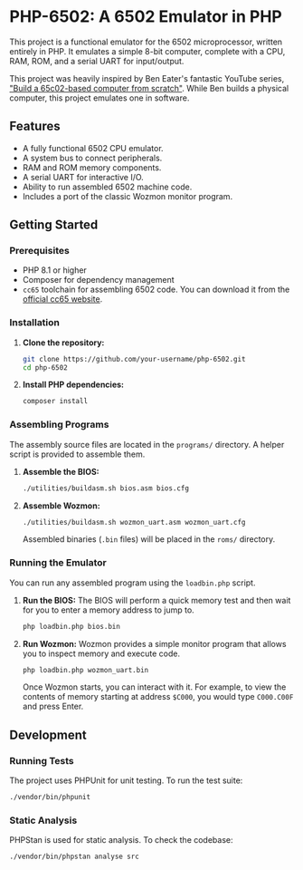 # PHP-6502: A 6502 Emulator in PHP

This project is a functional emulator for the 6502 microprocessor, written entirely in PHP. It emulates a simple 8-bit computer, complete with a CPU, RAM, ROM, and a serial UART for input/output.

This project was heavily inspired by Ben Eater's fantastic YouTube series, ["Build a 65c02-based computer from scratch"](https://www.youtube.com/playlist?list=PLowKtXNTBypFbtuVMUVXNR0z1mu7dp7eH). While Ben builds a physical computer, this project emulates one in software.

## Features

*   A fully functional 6502 CPU emulator.
*   A system bus to connect peripherals.
*   RAM and ROM memory components.
*   A serial UART for interactive I/O.
*   Ability to run assembled 6502 machine code.
*   Includes a port of the classic Wozmon monitor program.

## Getting Started

### Prerequisites

*   PHP 8.1 or higher
*   Composer for dependency management
*   `cc65` toolchain for assembling 6502 code. You can download it from the [official cc65 website](https://cc65.github.io/).

### Installation

1.  **Clone the repository:**
    ```bash
    git clone https://github.com/your-username/php-6502.git
    cd php-6502
    ```

2.  **Install PHP dependencies:**
    ```bash
    composer install
    ```

### Assembling Programs

The assembly source files are located in the `programs/` directory. A helper script is provided to assemble them.

1.  **Assemble the BIOS:**
    ```bash
    ./utilities/buildasm.sh bios.asm bios.cfg
    ```

2.  **Assemble Wozmon:**
    ```bash
    ./utilities/buildasm.sh wozmon_uart.asm wozmon_uart.cfg
    ```

    Assembled binaries (`.bin` files) will be placed in the `roms/` directory.

### Running the Emulator

You can run any assembled program using the `loadbin.php` script.

1.  **Run the BIOS:**
    The BIOS will perform a quick memory test and then wait for you to enter a memory address to jump to.
    ```bash
    php loadbin.php bios.bin
    ```

2.  **Run Wozmon:**
    Wozmon provides a simple monitor program that allows you to inspect memory and execute code.
    ```bash
    php loadbin.php wozmon_uart.bin
    ```
    Once Wozmon starts, you can interact with it. For example, to view the contents of memory starting at address `$C000`, you would type `C000.C00F` and press Enter.

## Development

### Running Tests

The project uses PHPUnit for unit testing. To run the test suite:

```bash
./vendor/bin/phpunit
```

### Static Analysis

PHPStan is used for static analysis. To check the codebase:

```bash
./vendor/bin/phpstan analyse src
```
